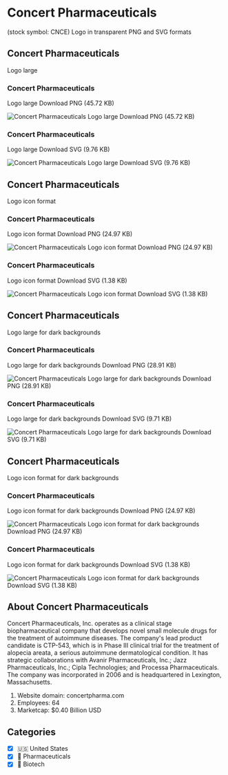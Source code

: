 # Concert Pharmaceuticals
 (stock symbol: CNCE) Logo in transparent PNG and SVG formats

## Concert Pharmaceuticals
 Logo large

### Concert Pharmaceuticals
 Logo large Download PNG (45.72 KB)

![Concert Pharmaceuticals
 Logo large Download PNG (45.72 KB)](/img/orig/CNCE_BIG-8e835a88.png)

### Concert Pharmaceuticals
 Logo large Download SVG (9.76 KB)

![Concert Pharmaceuticals
 Logo large Download SVG (9.76 KB)](/img/orig/CNCE_BIG-a78e326c.svg)

## Concert Pharmaceuticals
 Logo icon format

### Concert Pharmaceuticals
 Logo icon format Download PNG (24.97 KB)

![Concert Pharmaceuticals
 Logo icon format Download PNG (24.97 KB)](/img/orig/CNCE-128c1be7.png)

### Concert Pharmaceuticals
 Logo icon format Download SVG (1.38 KB)

![Concert Pharmaceuticals
 Logo icon format Download SVG (1.38 KB)](/img/orig/CNCE-0169137c.svg)

## Concert Pharmaceuticals
 Logo large for dark backgrounds

### Concert Pharmaceuticals
 Logo large for dark backgrounds Download PNG (28.91 KB)

![Concert Pharmaceuticals
 Logo large for dark backgrounds Download PNG (28.91 KB)](/img/orig/CNCE_BIG.D-f8306b12.png)

### Concert Pharmaceuticals
 Logo large for dark backgrounds Download SVG (9.71 KB)

![Concert Pharmaceuticals
 Logo large for dark backgrounds Download SVG (9.71 KB)](/img/orig/CNCE_BIG.D-63b4d6cf.svg)

## Concert Pharmaceuticals
 Logo icon format for dark backgrounds

### Concert Pharmaceuticals
 Logo icon format for dark backgrounds Download PNG (24.97 KB)

![Concert Pharmaceuticals
 Logo icon format for dark backgrounds Download PNG (24.97 KB)](/img/orig/CNCE.D-ffe3d9e3.png)

### Concert Pharmaceuticals
 Logo icon format for dark backgrounds Download SVG (1.38 KB)

![Concert Pharmaceuticals
 Logo icon format for dark backgrounds Download SVG (1.38 KB)](/img/orig/CNCE.D-1dbfe6dd.svg)

## About Concert Pharmaceuticals


Concert Pharmaceuticals, Inc. operates as a clinical stage biopharmaceutical company that develops novel small molecule drugs for the treatment of autoimmune diseases. The company's lead product candidate is CTP-543, which is in Phase III clinical trial for the treatment of alopecia areata, a serious autoimmune dermatological condition. It has strategic collaborations with Avanir Pharmaceuticals, Inc.; Jazz Pharmaceuticals, Inc.; Cipla Technologies; and Processa Pharmaceuticals. The company was incorporated in 2006 and is headquartered in Lexington, Massachusetts.

1. Website domain: concertpharma.com
2. Employees: 64
3. Marketcap: $0.40 Billion USD


## Categories
- [x] 🇺🇸 United States
- [x] 💊 Pharmaceuticals
- [x] 🧬 Biotech
